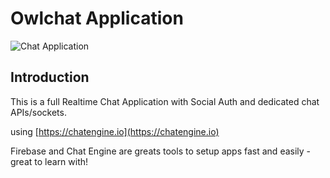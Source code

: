 # Owlchat Application

![Chat Application](https://i.ibb.co/GJwyy9m/Bv9-Js3-QLOLY-HD.jpg)

## Introduction

This is a full Realtime Chat Application with Social Auth and dedicated chat APIs/sockets.

using [https://chatengine.io](https://chatengine.io)

Firebase and Chat Engine are greats tools to setup apps fast and easily - great to learn with!

